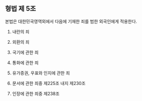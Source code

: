 ## 형법 제 5조

본법은 대한민국영역외에서 다음에 기재한 죄를 범한 외국인에게 적용한다.


1. 내란의 죄

2. 외환의 죄

3. 국기에 관한 죄

4. 통화에 관한 죄

5. 유가증권, 우표와 인지에 관한 죄

6. 문서에 관한 죄중 제225조 내지 제230조

7. 인장에 관한 죄중 제238조